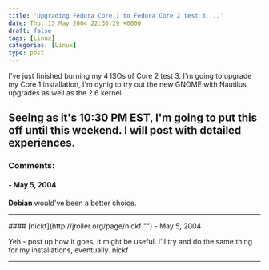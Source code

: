 ```yaml
---
title: 'Upgrading Fedora Core 1 to Fedora Core 2 test 3....'
date: Thu, 13 May 2004 22:30:29 +0000
draft: false
tags: [Linux]
categories: [Linux]
type: post
---
```


I've just finished burning my 4 ISOs of Core 2 test 3. I'm going to upgrade my Core 1 installation, I'm dynig to try out the new GNOME with Nautilus upgrades as well as the 2.6 kernel.

Seeing as it's 10:30 PM EST, I'm going to put this off until this weekend. I will post with detailed experiences.
---
### Comments:
#### []( "") - <time datetime="2004-05-14 00:17:36">May 5, 2004</time>

**Debian** would've been a better choice.
<hr />
#### [nickf](http://jroller.org/page/nickf "") - <time datetime="2004-05-14 00:26:55">May 5, 2004</time>

Yeh - post up how it goes; it might be useful.
I'll try and do the same thing for my installations, eventually.
nickf
<hr />
